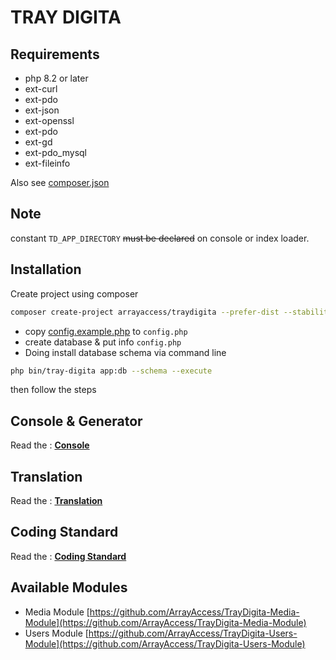 # TRAY DIGITA


## Requirements

- php 8.2 or later
- ext-curl
- ext-pdo
- ext-json
- ext-openssl
- ext-pdo
- ext-gd
- ext-pdo_mysql
- ext-fileinfo

Also see [composer.json](composer.json)

## Note

constant ```TD_APP_DIRECTORY``` ~~must be declared~~ on console or index loader.


## Installation

Create project using composer

```bash
composer create-project arrayaccess/traydigita --prefer-dist --stability=dev example.com
```

- copy [config.example.php](config.example.php) to `config.php`
- create database & put info `config.php`
- Doing install database schema via command line

```bash
php bin/tray-digita app:db --schema --execute
```

then follow the steps

## Console & Generator

Read the : **[Console](CONSOLE.md)**

## Translation

Read the : **[Translation](TRANSLATION.md)**

## Coding Standard

Read the : **[Coding Standard](CODING_STANDARD.md)**

## Available Modules

- Media Module [https://github.com/ArrayAccess/TrayDigita-Media-Module](https://github.com/ArrayAccess/TrayDigita-Media-Module)
- Users Module [https://github.com/ArrayAccess/TrayDigita-Users-Module](https://github.com/ArrayAccess/TrayDigita-Users-Module)
